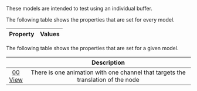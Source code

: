 These models are intended to test using an individual buffer.  

The following table shows the properties that are set for every model.  

| Property | **Values** |
| :---: | :---: |


The following table shows the properties that are set for a given model.  

|   | Description |
| :---: | :---: |
| [00](Buffer_Misc_00.gltf)<br>[View](https://bghgary.github.io/glTF-Assets-Viewer/?type=Positive&folder=25&model=0) | There is one animation with one channel that targets the translation of the node |
 